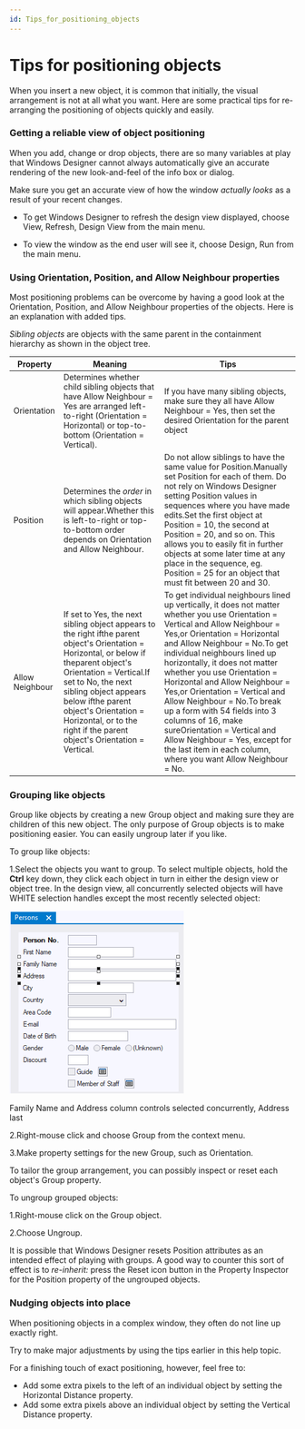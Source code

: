 ```yaml
---
id: Tips_for_positioning_objects
---
```


# Tips for positioning objects

When you insert a new object, it is common that initially, the visual arrangement is not at all what you want. Here are some practical tips for re-arranging the positioning of objects quickly and easily.

### Getting a reliable view of object positioning

When you add, change or drop objects, there are so many variables at play that Windows Designer cannot always automatically give an accurate rendering of the new look-and-feel of the info box or dialog.

Make sure you get an accurate view of how the window *actually looks* as a result of your recent changes.

- To get Windows Designer to refresh the design view displayed, choose View, Refresh, Design View from the main menu.

- To view the window as the end user will see it, choose Design, Run from the main menu.

### Using Orientation, Position, and Allow Neighbour properties

Most positioning problems can be overcome by having a good look at the Orientation, Position, and Allow Neighbour properties of the objects. Here is an explanation with added tips.

*Sibling objects* are objects with the same parent in the containment hierarchy as shown in the object tree.

|**Property**|**Meaning**|**Tips**|
|--------|--------|--------|
|Orientation|Determines whether child sibling objects that have Allow Neighbour = Yes are arranged left-to-right (Orientation = Horizontal) or top-to-bottom (Orientation = Vertical).|If you have many sibling objects, make sure they all have Allow Neighbour = Yes, then set the desired Orientation for the parent object|
|Position|Determines the *order* in which sibling objects will appear.Whether this is left-to-right or top-to-bottom order depends on Orientation and Allow Neighbour.|Do not allow siblings to have the same value for Position.Manually set Position for each of them. Do not rely on Windows Designer setting Position values in sequences where you have made edits.Set the first object at Position = 10, the second at Position = 20, and so on. This allows you to easily fit in further objects at some later time at any place in the sequence, eg. Position = 25 for an object that must fit between 20 and 30.|
|Allow Neighbour|If set to Yes, the next sibling object appears to the right ifthe parent object's Orientation = Horizontal, or below if theparent object's Orientation = Vertical.If set to No, the next sibling object appears below ifthe parent object's Orientation = Horizontal, or to the right if the parent object's Orientation = Vertical.|To get individual neighbours lined up vertically, it does not matter whether you use Orientation = Vertical and Allow Neighbour = Yes,or Orientation = Horizontal and Allow Neighbour = No.To get individual neighbours lined up horizontally, it does not matter whether you use Orientation = Horizontal and Allow Neighbour = Yes,or Orientation = Vertical and Allow Neighbour = No.To break up a form with 54 fields into 3 columns of 16, make sureOrientation = Vertical and Allow Neighbour = Yes, except for the last item in each column, where you want Allow Neighbour = No.|



### Grouping like objects

Group like objects by creating a new Group object and making sure they are children of this new object. The only purpose of Group objects is to make positioning easier. You can easily ungroup later if you like.

To group like objects:

1.Select the objects you want to group. To select multiple objects, hold the **Ctrl** key down, they click each object in turn in either the design view or object tree. In the design view, all concurrently selected objects will have WHITE selection handles except the most recently selected object:

![](./assets/22258726-47fe-4f64-b240-8c2b7be14165.png)

Family Name and Address column controls selected concurrently, Address last

2.Right-mouse click and choose Group from the context menu.

3.Make property settings for the new Group, such as Orientation.

To tailor the group arrangement, you can possibly inspect or reset each object's Group property.

To ungroup grouped objects:

1.Right-mouse click on the Group object.

2.Choose Ungroup.

It is possible that Windows Designer resets Position attributes as an intended effect of playing with groups. A good way to counter this sort of effect is to *re-inherit:* press the Reset icon button in the Property Inspector for the Position property of the ungrouped objects.

### Nudging objects into place

When positioning objects in a complex window, they often do not line up exactly right.

Try to make major adjustments by using the tips earlier in this help topic.

For a finishing touch of exact positioning, however, feel free to:

- Add some extra pixels to the left of an individual object by setting the Horizontal Distance property.
- Add some extra pixels above an individual object by setting the Vertical Distance property.

###  

 

 

###  
